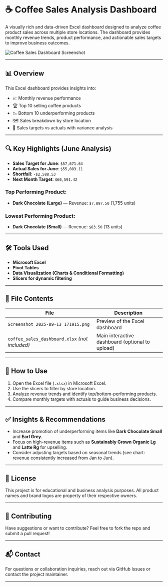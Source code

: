 # ☕ Coffee Sales Analysis Dashboard

A visually rich and data-driven Excel dashboard designed to analyze coffee product sales across multiple store locations. The dashboard provides monthly revenue trends, product performance, and actionable sales targets to improve business outcomes.

![Coffee Sales Dashboard Screenshot](./Screenshot%202025-09-13%20171915.png)

---

## 📊 Overview

This Excel dashboard provides insights into:

- 📈 Monthly revenue performance
- 🏆 Top 10 selling coffee products
- 📉 Bottom 10 underperforming products
- 🗺️ Sales breakdown by store location
- 🎯 Sales targets vs actuals with variance analysis

---

## 🔍 Key Highlights (June Analysis)

- **Sales Target for June**: `$57,671.64`
- **Actual Sales for June**: `$55,083.11`
- **Shortfall**: `-$2,588.53`
- **Next Month Target**: `$60,591.42`

### Top Performing Product:
- **Dark Chocolate (Large)** — Revenue: `$7,897.50` (1,755 units)

### Lowest Performing Product:
- **Dark Chocolate (Small)** — Revenue: `$83.50` (13 units)

---

## 🛠️ Tools Used

- **Microsoft Excel**
- **Pivot Tables**
- **Data Visualization (Charts & Conditional Formatting)**
- **Slicers for dynamic filtering**

---

## 📂 File Contents

| File | Description |
|------|-------------|
| `Screenshot 2025-09-13 171915.png` | Preview of the Excel dashboard |
| `coffee_sales_dashboard.xlsx` *(not included)* | Main interactive dashboard (optional to upload) |

---

## 🚀 How to Use

1. Open the Excel file (`.xlsx`) in Microsoft Excel.
2. Use the slicers to filter by store location.
3. Analyze revenue trends and identify top/bottom-performing products.
4. Compare monthly targets with actuals to guide business decisions.

---

## ✅ Insights & Recommendations

- Increase promotion of underperforming items like **Dark Chocolate Small** and **Earl Grey**.
- Focus on high-revenue items such as **Sustainably Grown Organic Lg** and **Latte Rg** for upselling.
- Consider adjusting targets based on seasonal trends (see chart: revenue consistently increased from Jan to Jun).

---

## 🧾 License

This project is for educational and business analysis purposes. All product names and brand logos are property of their respective owners.

---

## 🤝 Contributing

Have suggestions or want to contribute? Feel free to fork the repo and submit a pull request!

---

## 📬 Contact

For questions or collaboration inquiries, reach out via GitHub Issues or contact the project maintainer.

---


